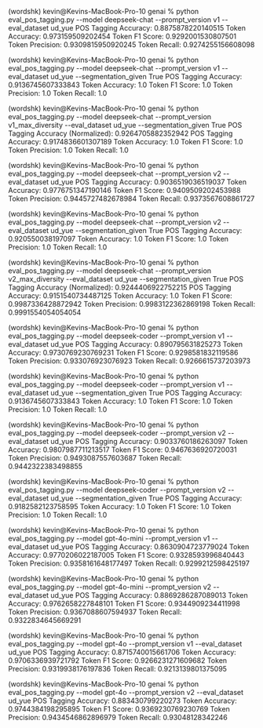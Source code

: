 (wordshk) kevin@Kevins-MacBook-Pro-10 genai % python eval_pos_tagging.py --model deepseek-chat --prompt_version v1 --eval_dataset ud_yue
POS Tagging Accuracy: 0.8875878220140515
Token Accuracy: 0.973159509202454
Token F1 Score: 0.9292001530807501
Token Precision: 0.9309815950920245
Token Recall: 0.9274255156608098

(wordshk) kevin@Kevins-MacBook-Pro-10 genai % python eval_pos_tagging.py --model deepseek-chat --prompt_version v1 --eval_dataset ud_yue --segmentation_given True
POS Tagging Accuracy: 0.9136745607333843
Token Accuracy: 1.0
Token F1 Score: 1.0
Token Precision: 1.0
Token Recall: 1.0

(wordshk) kevin@Kevins-MacBook-Pro-10 genai % python eval_pos_tagging.py --model deepseek-chat --prompt_version v1_max_diversity --eval_dataset ud_yue --segmentation_given True
POS Tagging Accuracy (Normalized): 0.9264705882352942
POS Tagging Accuracy: 0.9174836601307189
Token Accuracy: 1.0
Token F1 Score: 1.0
Token Precision: 1.0
Token Recall: 1.0

(wordshk) kevin@Kevins-MacBook-Pro-10 genai % python eval_pos_tagging.py --model deepseek-chat --prompt_version v2 --eval_dataset ud_yue
POS Tagging Accuracy: 0.9036519036519037
Token Accuracy: 0.9776751347190146
Token F1 Score: 0.9409509202453988
Token Precision: 0.9445727482678984
Token Recall: 0.9373567608861727

(wordshk) kevin@Kevins-MacBook-Pro-10 genai % python eval_pos_tagging.py --model deepseek-chat --prompt_version v2 --eval_dataset ud_yue --segmentation_given True
POS Tagging Accuracy: 0.920550038197097
Token Accuracy: 1.0
Token F1 Score: 1.0
Token Precision: 1.0
Token Recall: 1.0

(wordshk) kevin@Kevins-MacBook-Pro-10 genai % python eval_pos_tagging.py --model deepseek-chat --prompt_version v2_max_diversity --eval_dataset ud_yue --segmentation_given True
POS Tagging Accuracy (Normalized): 0.9244406922752215
POS Tagging Accuracy: 0.9151540734487125
Token Accuracy: 1.0
Token F1 Score: 0.9987336428872942
Token Precision: 0.9983122362869198
Token Recall: 0.9991554054054054

(wordshk) kevin@Kevins-MacBook-Pro-10 genai % python eval_pos_tagging.py --model deepseek-coder --prompt_version v1 --eval_dataset ud_yue
POS Tagging Accuracy: 0.890795631825273
Token Accuracy: 0.9730769230769231
Token F1 Score: 0.9298581832119586
Token Precision: 0.933076923076923
Token Recall: 0.9266615737203973

(wordshk) kevin@Kevins-MacBook-Pro-10 genai % python eval_pos_tagging.py --model deepseek-coder --prompt_version v1 --eval_dataset ud_yue --segmentation_given True
POS Tagging Accuracy: 0.9136745607333843
Token Accuracy: 1.0
Token F1 Score: 1.0
Token Precision: 1.0
Token Recall: 1.0

(wordshk) kevin@Kevins-MacBook-Pro-10 genai % python eval_pos_tagging.py --model deepseek-coder --prompt_version v2 --eval_dataset ud_yue
POS Tagging Accuracy: 0.9033760186263097
Token Accuracy: 0.9807987711213517
Token F1 Score: 0.9467636920720031
Token Precision: 0.9493087557603687
Token Recall: 0.9442322383498855

(wordshk) kevin@Kevins-MacBook-Pro-10 genai % python eval_pos_tagging.py --model deepseek-coder --prompt_version v2 --eval_dataset ud_yue --segmentation_given True
POS Tagging Accuracy: 0.9182582123758595
Token Accuracy: 1.0
Token F1 Score: 1.0
Token Precision: 1.0
Token Recall: 1.0

(wordshk) kevin@Kevins-MacBook-Pro-10 genai % python eval_pos_tagging.py --model gpt-4o-mini --prompt_version v1 --eval_dataset ud_yue
POS Tagging Accuracy: 0.8630904723779024
Token Accuracy: 0.9770206022187005
Token F1 Score: 0.9328593996840443
Token Precision: 0.9358161648177497
Token Recall: 0.9299212598425197

(wordshk) kevin@Kevins-MacBook-Pro-10 genai % python eval_pos_tagging.py --model gpt-4o-mini --prompt_version v2 --eval_dataset ud_yue
POS Tagging Accuracy: 0.8869286287089013
Token Accuracy: 0.9762658227848101
Token F1 Score: 0.9344909234411998
Token Precision: 0.9367088607594937
Token Recall: 0.9322834645669291

(wordshk) kevin@Kevins-MacBook-Pro-10 genai % python eval_pos_tagging.py --model gpt-4o --prompt_version v1 --eval_dataset ud_yue
POS Tagging Accuracy: 0.8715740015661706
Token Accuracy: 0.9706336939721792
Token F1 Score: 0.9266231271609682
Token Precision: 0.9319938176197836
Token Recall: 0.9213139801375095

(wordshk) kevin@Kevins-MacBook-Pro-10 genai % python eval_pos_tagging.py --model gpt-4o --prompt_version v2 --eval_dataset ud_yue
POS Tagging Accuracy: 0.883430799220273
Token Accuracy: 0.9744384198295895
Token F1 Score: 0.9369230769230769
Token Precision: 0.9434546862896979
Token Recall: 0.93048128342246
